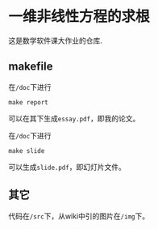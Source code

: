 # 一维非线性方程的求根

这是数学软件课大作业的仓库.

## makefile

在`/doc`下进行

```shell
make report
```

可以在其下生成`essay.pdf`，即我的论文。

在`/doc`下进行

```shell
make slide
```

可以生成`slide.pdf`，即幻灯片文件。

## 其它

代码在`/src`下，从wiki中引的图片在`/img`下。